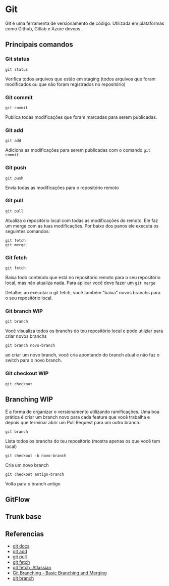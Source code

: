# Git

Git é uma ferramenta de versionamento de código. Utilizada em plataformas como Github, Gitlab e Azure devops.

## Principais comandos

### Git status

```
git status
```

Verifica todos arquivos que estão em staging (todos arquivos que foram modificados ou que não foram registrados no repositório)

### Git commit

```
git commit
```

Publica todas modificações que foram marcadas para serem publicadas.

### Git add

```
git add
```

Adiciona as modificações para serem publicadas com o comando ```git commit```

### Git push

```
git push
```

Envia todas as modificações para o repositório remoto

### Git pull

```
git pull
```

Atualiza o repositório local com todas as modificações do remoto. Ele faz um merge com as tuas modificações. Por baixo dos panos ele executa os seguintes comandos:

```
git fetch
git merge
```

### Git fetch

```
git fetch
```

Baixa todo conteúdo que está no repositório remoto para o seu repositório local, mas não atualiza nada. Para aplicar você deve fazer um ```git merge```

Detalhe: ao executar o git fetch, você também "baixa" novos branchs para o seu repositório local.


### Git branch WIP

```
git branch
```

Você visualiza todos os branchs do teu repositório local e pode utilziar para criar novos branchs

```
git branch novo-branch
```

ao criar um novo branch, você cria apontando do branch atual e não faz o switch para o novo branch.

### Git checkout WIP

```
git checkout
```


## Branching WIP

É a forma de organizar o versionamento utilizando ramificações. Uma boa prática é criar um branch novo para cada feature que você trabalha e depois que terminar abrir um Pull Request para um outro branch.

```
git branch
```

Lista todos os branchs do teu repositório (mostra apenas os que você tem local)

```
git checkout -b novo-branch
```

Cria um novo branch

```
git checkout antigo-branch
```

Volta para o branch antigo

## GitFlow

## Trunk base

## Referencias

- [git docs](https://git-scm.com/doc)
- [git add](https://git-scm.com/docs/git-add)
- [git pull](https://git-scm.com/docs/git-pull/pt_BR)
- [git fetch](https://git-scm.com/docs/git-fetch)
- [git fetch, Atlassian](https://www.atlassian.com/git/tutorials/syncing/git-fetch#:~:text=The%20git%20fetch%20command%20downloads,else%20has%20been%20working%20on.)
- [Git Branching - Basic Branching and Merging](https://git-scm.com/book/en/v2/Git-Branching-Basic-Branching-and-Merging)
- [git branch](https://git-scm.com/docs/git-branch)
